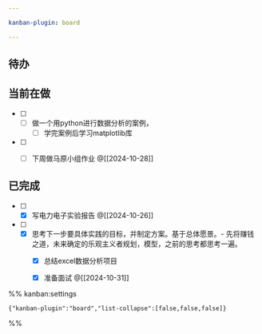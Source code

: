 ```yaml
---

kanban-plugin: board

---
```


## 待办



## 当前在做

- [ ] - [ ] 做一个用python进行数据分析的案例，
	- [ ] 学完案例后学习matplotlib库
- [ ] - [ ] 下周做马原小组作业
	@[[2024-10-28]]


## 已完成

- [ ] - [x] 写电力电子实验报告
	@[[2024-10-26]]
- [ ] - [x] 思考下一步要具体实践的目标，并制定方案。基于总体愿景。- 先将赚钱之道，未来确定的乐观主义者规划，模型，之前的思考都思考一遍。
	- [x] 总结excel数据分析项目
	- [x] 准备面试
	 @[[2024-10-31]]




%% kanban:settings
```
{"kanban-plugin":"board","list-collapse":[false,false,false]}
```
%%